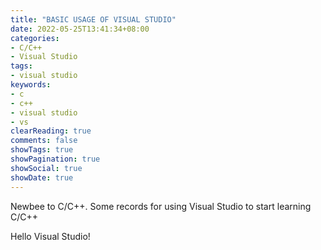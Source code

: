 ```yaml
---
title: "BASIC USAGE OF VISUAL STUDIO"
date: 2022-05-25T13:41:34+08:00
categories:
- C/C++
- Visual Studio
tags:
- visual studio
keywords:
- c
- c++
- visual studio
- vs
clearReading: true
comments: false
showTags: true
showPagination: true
showSocial: true
showDate: true
---
```


Newbee to C/C++. Some records for using Visual Studio to start learning C/C++
<!--more-->


Hello Visual Studio!

